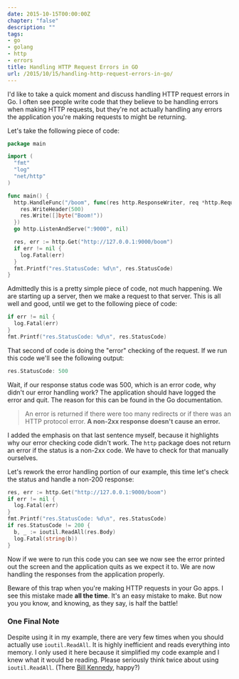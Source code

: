 ```yaml
---
date: 2015-10-15T00:00:00Z
chapter: "false"
description: ""
tags:
- go
- golang
- http
- errors
title: Handling HTTP Request Errors in GO
url: /2015/10/15/handling-http-request-errors-in-go/
---
```



I'd like to take a quick moment and discuss handling HTTP request errors in Go. I often see people write code that they believe to be handling errors when making HTTP requests, but they're not actually handling any errors the application you're making requests to might be returning.

Let's take the following piece of code:

```go
package main

import (
  "fmt"
  "log"
  "net/http"
)

func main() {
  http.HandleFunc("/boom", func(res http.ResponseWriter, req *http.Request) {
    res.WriteHeader(500)
    res.Write([]byte("Boom!"))
  })
  go http.ListenAndServe(":9000", nil)

  res, err := http.Get("http://127.0.0.1:9000/boom")
  if err != nil {
    log.Fatal(err)
  }
  fmt.Printf("res.StatusCode: %d\n", res.StatusCode)
}
```

Admittedly this is a pretty simple piece of code, not much happening. We are starting up a server, then we make a request to that server. This is all well and good, until we get to the following piece of code:

```go
if err != nil {
  log.Fatal(err)
}
fmt.Printf("res.StatusCode: %d\n", res.StatusCode)
```

That second of code is doing the "error" checking of the request. If we run this code we'll see the following output:

```go
res.StatusCode: 500
```

Wait, if our response status code was 500, which is an error code, why didn't our error handling work? The application should have logged the error and quit. The reason for this can be found in the Go documentation.

> An error is returned if there were too many redirects or if there was an HTTP protocol error. __A non-2xx response doesn't cause an error.__

I added the emphasis on that last sentence myself, because it highlights why our error checking code didn't work. The `http` package does not return an error if the status is a non-2xx code. We have to check for that manually ourselves.

Let's rework the error handling portion of our example, this time let's check the status and handle a non-200 response:

```go
res, err := http.Get("http://127.0.0.1:9000/boom")
if err != nil {
  log.Fatal(err)
}
fmt.Printf("res.StatusCode: %d\n", res.StatusCode)
if res.StatusCode != 200 {
  b, _ := ioutil.ReadAll(res.Body)
  log.Fatal(string(b))
}
```

Now if we were to run this code you can see we now see the error printed out the screen and the application quits as we expect it to. We are now handling the responses from the application properly.

Beware of this trap when you're making HTTP requests in your Go apps. I see this mistake made __all the time__. It's an easy mistake to make. But now you you know, and knowing, as they say, is half the battle!

### One Final Note

Despite using it in my example, there are very few times when you should actually use `ioutil.ReadAll`. It is highly inefficient and reads everything into memory. I only used it here because it simplified my code example and I knew what it would be reading. Please seriously think twice about using `ioutil.ReadAll`. (There [Bill Kennedy](https://twitter.com/goinggodotnet), happy?)
